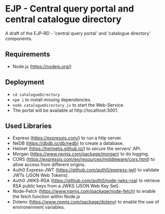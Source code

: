 # EJP - Central query portal and central catalogue directory

A draft of the EJP-RD - 'central query portal' and 'catalogue directory' components.

## Requirements

- Node.js (https://nodejs.org/)

## Deployment

- `cd catalogueDirectory`
- `npm i` to install missing dependencies.
- `node catalogueDirectory.js` to start the Web-Service.
- The portal will be available at http://localhost:3001.

## Used Libraries

- Express (https://expressjs.com/) to run a http server.
- NeDB (https://dbdb.io/db/nedb) to create a database.
- Helmet (https://helmetjs.github.io/) to secure the servers' API.
- Morgan (https://www.npmjs.com/package/morgan) to do logging.
- CORS (https://expressjs.com/en/resources/middleware/cors.html) to allow access from different origins.
- Auth0 Express-JWT (https://github.com/auth0/express-jwt) to validate JWTs (JSON Web Tokens).
- Auth0 JWKS-RSA (https://github.com/auth0/node-jwks-rsa) to retrieve RSA public keys from a JWKS (JSON Web Key Set).
- Node-Fetch (https://www.npmjs.com/package/node-fetch) to enable the fetch function within Node.js
- Dotenv (https://www.npmjs.com/package/dotenv) to enable the use of environenment variables.
